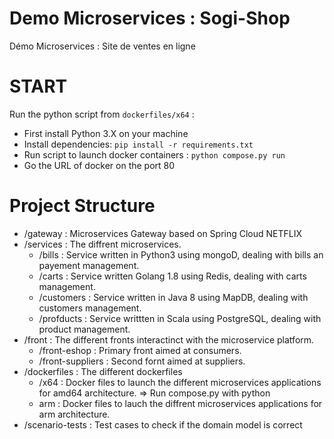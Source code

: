 # Demo Microservices : Sogi-Shop
Démo Microservices : Site de ventes en ligne

# START
Run the python script from ```dockerfiles/x64``` :
 * First install Python 3.X on your machine
 * Install dependencies: ```pip install -r requirements.txt```
 * Run script to launch docker containers : ```python compose.py run```
 * Go the URL of docker on the port 80

# Project Structure

* /gateway : Microservices Gateway based on Spring Cloud NETFLIX
* /services : The diffrent microservices.
  * /bills : Service written in Python3 using mongoD, dealing with bills an payement management.
  * /carts : Service written Golang 1.8 using Redis, dealing with carts management.
  * /customers : Service written in Java 8 using MapDB, dealing with customers management. 
  * /profducts : Service writtten in Scala using PostgreSQL, dealing with product management.
* /front : The different fronts interactinct with the microservice platform.
  * /front-eshop : Primary front aimed at consumers.
  * /front-suppliers : Second fornt aimed at suppliers.
* /dockerfiles : The different dockerfiles 
  * /x64 : Docker files to launch the different microservices applications for amd64 architecture. => Run compose.py with python
  * arm : Docker files to lauch the diffrent microservices applications for arm architecture.
* /scenario-tests : Test cases to check if the domain model is correct
